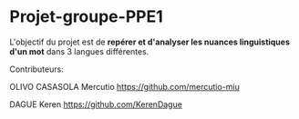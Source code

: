 # Projet-groupe-PPE1

L'objectif du projet est de **repérer et d'analyser les nuances linguistiques d'un mot** dans 3 langues différentes.

Contributeurs:

OLIVO CASASOLA Mercutio  https://github.com/mercutio-miu

DAGUE Keren  https://github.com/KerenDague
